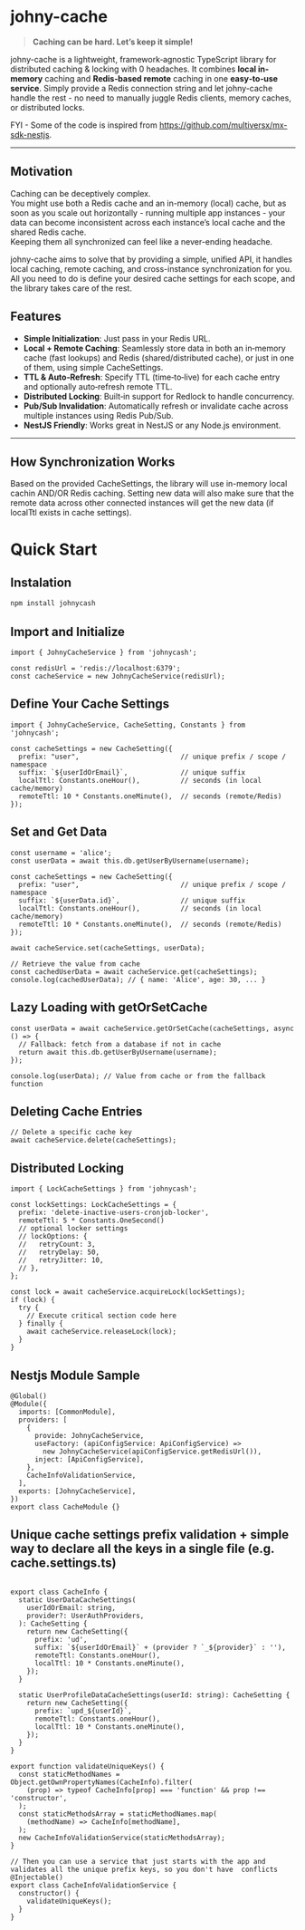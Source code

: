 # johny-cache

> **Caching can be hard. Let’s keep it simple!**

johny-cache is a lightweight, framework‐agnostic TypeScript library for distributed caching & locking with 0 headaches. It combines **local in‐memory** caching and **Redis‐based remote** caching in one **easy‐to‐use service**. Simply provide a Redis connection string and let johny-cache handle the rest - no need to manually juggle Redis clients, memory caches, or distributed locks.

FYI - Some of the code is inspired from https://github.com/multiversx/mx-sdk-nestjs.

---

## Motivation

Caching can be deceptively complex. <br/>
You might use both a Redis cache and an in-memory (local) cache, but as soon as you scale out horizontally - running multiple app instances - your data can become inconsistent across each instance’s local cache and the shared Redis cache. <br/> Keeping them all synchronized can feel like a never-ending headache.

johny-cache aims to solve that by providing a simple, unified API, it handles local caching, remote caching, and cross-instance synchronization for you. All you need to do is define your desired cache settings for each scope, and the library takes care of the rest.

## Features

- **Simple Initialization**: Just pass in your Redis URL.
- **Local + Remote Caching**: Seamlessly store data in both an in‐memory cache (fast lookups) and Redis (shared/distributed cache), or just in one of them, using simple CacheSettings.
- **TTL & Auto‐Refresh**: Specify TTL (time‐to‐live) for each cache entry and optionally auto‐refresh remote TTL.
- **Distributed Locking**: Built‐in support for Redlock to handle concurrency.
- **Pub/Sub Invalidation**: Automatically refresh or invalidate cache across multiple instances using Redis Pub/Sub.
- **NestJS Friendly**: Works great in NestJS or any Node.js environment.

---

## How Synchronization Works

Based on the provided CacheSettings, the library will use in-memory local cachin AND/OR Redis caching. Setting new data will also make sure that the remote data across other connected instances will get the new data (if localTtl exists in cache settings).

# Quick Start

## Instalation

```bash
npm install johnycash
```

## Import and Initialize

```TS
import { JohnyCacheService } from 'johnycash';

const redisUrl = 'redis://localhost:6379';
const cacheService = new JohnyCacheService(redisUrl);
```

## Define Your Cache Settings

```TS
import { JohnyCacheService, CacheSetting, Constants } from 'johnycash';

const cacheSettings = new CacheSetting({
  prefix: "user",                         // unique prefix / scope / namespace
  suffix: `${userIdOrEmail}`,             // unique suffix
  localTtl: Constants.oneHour(),          // seconds (in local cache/memory)
  remoteTtl: 10 * Constants.oneMinute(),  // seconds (remote/Redis)
});
```

## Set and Get Data

```TS
const username = 'alice';
const userData = await this.db.getUserByUsername(username);

const cacheSettings = new CacheSetting({
  prefix: "user",                         // unique prefix / scope / namespace
  suffix: `${userData.id}`,               // unique suffix
  localTtl: Constants.oneHour(),          // seconds (in local cache/memory)
  remoteTtl: 10 * Constants.oneMinute(),  // seconds (remote/Redis)
});

await cacheService.set(cacheSettings, userData);

// Retrieve the value from cache
const cachedUserData = await cacheService.get(cacheSettings);
console.log(cachedUserData); // { name: 'Alice', age: 30, ... }
```

## Lazy Loading with getOrSetCache

```TS
const userData = await cacheService.getOrSetCache(cacheSettings, async () => {
  // Fallback: fetch from a database if not in cache
  return await this.db.getUserByUsername(username);
});

console.log(userData); // Value from cache or from the fallback function
```

## Deleting Cache Entries

```TS
// Delete a specific cache key
await cacheService.delete(cacheSettings);
```

## Distributed Locking

```TS
import { LockCacheSettings } from 'johnycash';

const lockSettings: LockCacheSettings = {
  prefix: 'delete-inactive-users-cronjob-locker',
  remoteTtl: 5 * Constants.OneSecond()
  // optional locker settings
  // lockOptions: {
  //   retryCount: 3,
  //   retryDelay: 50,
  //   retryJitter: 10,
  // },
};

const lock = await cacheService.acquireLock(lockSettings);
if (lock) {
  try {
    // Execute critical section code here
  } finally {
    await cacheService.releaseLock(lock);
  }
}
```

## Nestjs Module Sample

```TS
@Global()
@Module({
  imports: [CommonModule],
  providers: [
    {
      provide: JohnyCacheService,
      useFactory: (apiConfigService: ApiConfigService) =>
        new JohnyCacheService(apiConfigService.getRedisUrl()),
      inject: [ApiConfigService],
    },
    CacheInfoValidationService,
  ],
  exports: [JohnyCacheService],
})
export class CacheModule {}
```

## Unique cache settings prefix validation + simple way to declare all the keys in a single file (e.g. cache.settings.ts)

```TS

export class CacheInfo {
  static UserDataCacheSettings(
    userIdOrEmail: string,
    provider?: UserAuthProviders,
  ): CacheSetting {
    return new CacheSetting({
      prefix: 'ud',
      suffix: `${userIdOrEmail}` + (provider ? `_${provider}` : ''),
      remoteTtl: Constants.oneHour(),
      localTtl: 10 * Constants.oneMinute(),
    });
  }

  static UserProfileDataCacheSettings(userId: string): CacheSetting {
    return new CacheSetting({
      prefix: `upd_${userId}`,
      remoteTtl: Constants.oneHour(),
      localTtl: 10 * Constants.oneMinute(),
    });
  }
}

export function validateUniqueKeys() {
  const staticMethodNames = Object.getOwnPropertyNames(CacheInfo).filter(
    (prop) => typeof CacheInfo[prop] === 'function' && prop !== 'constructor',
  );
  const staticMethodsArray = staticMethodNames.map(
    (methodName) => CacheInfo[methodName],
  );
  new CacheInfoValidationService(staticMethodsArray);
}

// Then you can use a service that just starts with the app and validates all the unique prefix keys, so you don't have  conflicts
@Injectable()
export class CacheInfoValidationService {
  constructor() {
    validateUniqueKeys();
  }
}
```
